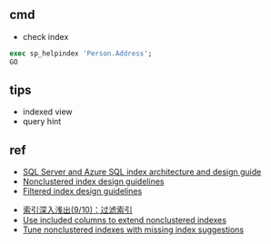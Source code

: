 
## cmd
+ check index
```sql
exec sp_helpindex 'Person.Address';
GO
```


## tips
+ indexed view
+ query hint

## ref
<!-- index design -->
+ [SQL Server and Azure SQL index architecture and design guide](https://learn.microsoft.com/en-us/sql/relational-databases/sql-server-index-design-guide?view=sql-server-ver16#Clustered)
+ [Nonclustered index design guidelines](https://learn.microsoft.com/en-us/sql/relational-databases/sql-server-index-design-guide?view=sql-server-ver16#Nonclustered)
+ [Filtered index design guidelines](https://learn.microsoft.com/en-us/sql/relational-databases/sql-server-index-design-guide?view=sql-server-ver16#Filtered)
<!-- others -->
+ [索引深入浅出(9/10)：过滤索引](https://www.cnblogs.com/woodytu/p/4509812.html)
+ [Use included columns to extend nonclustered indexes](https://learn.microsoft.com/en-us/sql/relational-databases/sql-server-index-design-guide?view=sql-server-ver16#Included_Columns)
+ [Tune nonclustered indexes with missing index suggestions](https://learn.microsoft.com/en-us/sql/relational-databases/indexes/tune-nonclustered-missing-index-suggestions?view=sql-server-ver16)

